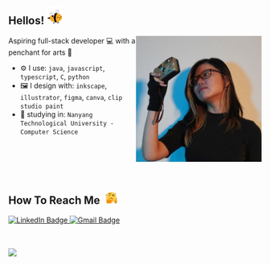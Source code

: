 ## Hellos! <img src= "assets/bee.gif" alt= "bee gif" height="35">

<img align="right" src="assets/Photo.jpg" alt="photo of myself!" height="250px">

Aspiring full-stack developer :computer: with a penchant for arts :art:

- ⚙️ I use: `java`, `javascript`, `typescript`, `C`, `python`
- :framed_picture: I design with: `inkscape`, `illustrator`, `figma`, `canva`, `clip studio paint`
- :school: studying in: `Nanyang Technological University - Computer Science`

<br><br><br><br>

## How To Reach Me ‎ <img src="assets/confused.gif" alt="confused-spinning" height="25px">

<div id="badges">
  <a href="https://www.linkedin.com/in/faybeata/">
    <img src="https://img.shields.io/badge/LinkedIn-blue?style=for-the-badge&logo=linkedin&logoColor=white" alt="LinkedIn Badge"/>
  </a>

  <a href="faybeata.k@gmail.com">
    <img src="https://img.shields.io/badge/Gmail-red?style=for-the-badge&logo=gmail&logoColor=white" alt="Gmail Badge"/>
  </a>
</div>

<br></br>
<img height="180em" src="https://github-readme-stats.vercel.app/api/top-langs/?username=ridermansb&layout=compact&langs_count=8"/>
<!--
**faybeez/faybeez** is a ✨ _special_ ✨ repository because its `README.md` (this file) appears on your GitHub profile.

Here are some ideas to get you started:
s
- 🔭 I’m currently working on ...
- 🌱 I’m currently learning ...
- 👯 I’m looking to collaborate on ...
- 🤔 I’m looking for help with ...
- 💬 Ask me about ...
- 📫 How to reach me: ...
- 😄 Pronouns: ...
- ⚡ Fun fact: ...
-->
